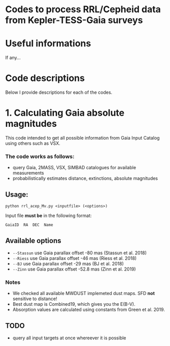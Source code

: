 # Codes to process RRL/Cepheid data from Kepler-TESS-Gaia surveys

# Useful informations

If any...

# Code descriptions

Below I provide descriptions for each of the codes.

# 1. Calculating Gaia absolute magnitudes

This code intended to get all possible information from Gaia Input Catalog using others such as VSX.

### The code works as follows:
- query Gaia, 2MASS, VSX, SIMBAD catalogues for available measurements
- probabilistically estimates distance, extinctions, absolute magnitudes

## Usage:
```
python rrl_acep_Mv.py <inputfile> (<options>)
```
Input file __must be__ in the following format:
```
GaiaID  RA  DEC  Name
```

## Available options
 - `--Stassun` use Gaia parallax offset -80   mas (Stassun et al. 2018)
 - `--Riess`   use Gaia parallax offset -46   mas (Riess et al. 2018)
 - `--BJ`      use Gaia parallax offset -29   mas (BJ et al. 2018)
 - `--Zinn`    use Gaia parallax offset -52.8 mas (Zinn et al. 2019)
 
 ### Notes
 
 - We checked all available MWDUST implemeted dust maps. SFD __not__ sensitive to distance!
 - Best dust map is Combined19, which gives you the E(B-V).
 - Absorption values are calculated using constants from Green et al. 2019.
 
 ## TODO
 - query all input targets at once whereever it is possible
